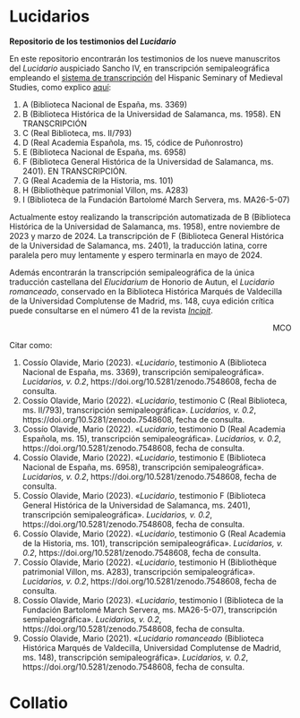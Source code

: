 # Lucidarios
**Repositorio de los testimonios del <em>Lucidario</em>**

En este repositorio encontrarán los testimonios de los nueve manuscritos del <em>Lucidario</em> auspiciado Sancho IV, en transcripción semipaleográfica empleando el [sistema de transcripción](http://www.hispanicseminary.org/manual-en.htm) del Hispanic Seminary of Medieval Studies, como explico [aquí](https://lucidarios.hypotheses.org/transcripciones/normas-de-transcripcion):

<ol>
<li>A (Biblioteca Nacional de España, ms. 3369)</li>
<li>B (Biblioteca Histórica de la Universidad de Salamanca, ms. 1958). EN TRANSCRIPCIÓN</li>
<li>C (Real Biblioteca, ms. II/793)</li>
<li>D (Real Academia Española, ms. 15, códice de Puñonrostro)</li>
<li>E (Biblioteca Nacional de España, ms. 6958)</li>
<li>F (Biblioteca General Histórica de la Universidad de Salamanca, ms. 2401). EN TRANSCRIPCIÓN.</li>
<li>G (Real Academia de la Historia, ms. 101)</li>
<li>H (Bibliothèque patrimonial Villon, ms. A283)</li>
<li>I (Biblioteca de la Fundación Bartolomé March Servera, ms. MA26-5-07)</li> 
</ol>

Actualmente estoy realizando la transcripción automatizada de B (Biblioteca Histórica de la Universidad de Salamanca, ms. 1958), entre noviembre de 2023 y marzo de 2024. La transcripción de F (Biblioteca General Histórica de la Universidad de Salamanca, ms. 2401), la traducción latina, corre paralela pero muy lentamente y espero terminarla en mayo de 2024.

Además encontrarán la transcripción semipaleográfica de la única traducción castellana del <em>Elucidarium</em> de Honorio de Autun, el <em>Lucidario romanceado</em>, conservado en la Biblioteca Histórica Marqués de Valdecilla de la Universidad Complutense de Madrid, ms. 148, cuya edición crítica puede consultarse en el número 41 de la revista [<em>Incipit</em>](http://www.iibicrit-conicet.gov.ar/ojs/index.php/incipit/article/view/541).

<p align="right">MCO</p>

Citar como:

<ol>
<li>Cossío Olavide, Mario (2023). «<em>Lucidario</em>, testimonio A (Biblioteca Nacional de España, ms. 3369), transcripción semipaleográfica». <em>Lucidarios, v. 0.2</em>, https://doi.org/10.5281/zenodo.7548608, fecha de consulta.</li>
<li>Cossío Olavide, Mario (2022). «<em>Lucidario</em>, testimonio C (Real Biblioteca, ms. II/793), transcripción semipaleográfica». <em>Lucidarios, v. 0.2</em>, https://doi.org/10.5281/zenodo.7548608, fecha de consulta.</li>
<li>Cossío Olavide, Mario (2022). «<em>Lucidario</em>, testimonio D (Real Academia Española, ms. 15), transcripción semipaleográfica». <em>Lucidarios, v. 0.2</em>, https://doi.org/10.5281/zenodo.7548608, fecha de consulta.</li>
<li>Cossío Olavide, Mario (2022). «<em>Lucidario</em>, testimonio E (Biblioteca Nacional de España, ms. 6958), transcripción semipaleográfica». <em>Lucidarios, v. 0.2</em>, https://doi.org/10.5281/zenodo.7548608, fecha de consulta.</li>
<li>Cossío Olavide, Mario (2023). «<em>Lucidario</em>, testimonio F (Biblioteca General Histórica de la Universidad de Salamanca, ms. 2401), transcripción semipaleográfica». <em>Lucidarios, v. 0.2</em>, https://doi.org/10.5281/zenodo.7548608, fecha de consulta.</li>
<li>Cossío Olavide, Mario (2022). «<em>Lucidario</em>, testimonio G (Real Academia de la Historia, ms. 101), transcripción semipaleográfica». <em>Lucidarios, v. 0.2</em>, https://doi.org/10.5281/zenodo.7548608, fecha de consulta.</li>
<li>Cossío Olavide, Mario (2022). «<em>Lucidario</em>, testimonio H (Bibliothèque patrimonial Villon, ms. A283), transcripción semipaleográfica». <em>Lucidarios, v. 0.2</em>, https://doi.org/10.5281/zenodo.7548608, fecha de consulta.</li>
<li>Cossío Olavide, Mario (2023). «<em>Lucidario</em>, testimonio I (Biblioteca de la Fundación Bartolomé March Servera, ms. MA26-5-07), transcripción semipaleográfica». <em>Lucidarios, v. 0.2</em>, https://doi.org/10.5281/zenodo.7548608, fecha de consulta.</li>
<li>Cossío Olavide, Mario (2021). «<em>Lucidario romanceado</em> (Biblioteca Histórica Marqués de Valdecilla, Universidad Complutense de Madrid, ms. 148), transcripción semipaleográfica». <em>Lucidarios, v. 0.2</em>, https://doi.org/10.5281/zenodo.7548608, fecha de consulta.</li>
</ol>

# Collatio